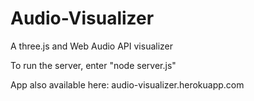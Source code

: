 # Audio-Visualizer
A three.js and Web Audio API visualizer


To run the server, enter "node server.js"

App also available here: audio-visualizer.herokuapp.com
